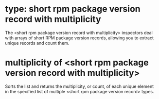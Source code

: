# type: short rpm package version record with multiplicity

The &lt;short rpm package version record with multiplicity&gt; inspectors deal with arrays of short RPM package version records, allowing you to extract unique records and count them.

# multiplicity of &lt;short rpm package version record with multiplicity&gt;

Sorts the list and returns the multiplicity, or count, of each unique element in the specified list of multiple &lt;short rpm package version record&gt; types.
